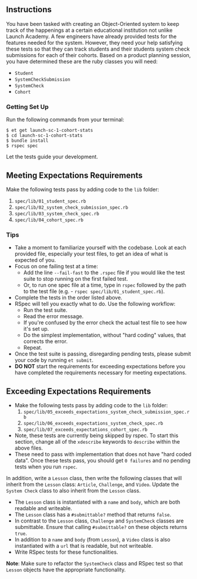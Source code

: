 ## Instructions

You have been tasked with creating an Object-Oriented system to keep track of
the happenings at a certain educational institution not unlike Launch Academy. A few engineers have already provided tests for the features needed for the system. However, they need your help satisfying these tests so that they can track students and their students system check submissions for each of their cohorts. Based on a product planning session, you have determined these are the ruby classes you will need:

* `Student`
* `SystemCheckSubmission`
* `SystemCheck`
* `Cohort`

### Getting Set Up

Run the following commands from your terminal:

```
$ et get launch-sc-1-cohort-stats
$ cd launch-sc-1-cohort-stats
$ bundle install
$ rspec spec
```

Let the tests guide your development.

## Meeting Expectations Requirements

Make the following tests pass by adding code to the `lib` folder:

1. `spec/lib/01_student_spec.rb`
2. `spec/lib/02_system_check_submission_spec.rb`
3. `spec/lib/03_system_check_spec.rb`
4. `spec/lib/04_cohort_spec.rb`


### Tips

* Take a moment to familiarize yourself with the codebase. Look at each provided file, especially your test files, to get an idea of what is expected of you.
* Focus on one failing test at a time:
  - Add the line `--fail-fast` to the `.rspec` file if you would like the test suite to stop running on the first failed test.
  - Or, to run one spec file at a time, type in `rspec` followed by the path to the test file (e.g. - `rspec spec/lib/01_student_spec.rb`).
* Complete the tests in the order listed above.
* RSpec will tell you exactly what to do. Use the following workflow:
  - Run the test suite.
  - Read the error message.
  - If you're confused by the error check the actual test file to see how it's set up.
  - Do the simplest implementation, without "hard coding" values, that corrects the error.
  - Repeat.
* Once the test suite is passing, disregarding pending tests, please submit your code by running `et submit`.
* **DO NOT** start the requirements for exceeding expectations before you have completed the requirements necessary for meeting expectations.

## Exceeding Expectations Requirements

* Make the following tests pass by adding code to the `lib` folder:
    1. `spec/lib/05_exceeds_expectations_system_check_submission_spec.rb`
    2. `spec/lib/06_exceeds_expectations_system_check_spec.rb`
    3. `spec/lib/07_exceeds_expectations_cohort_spec.rb`
* Note, these tests are currently being skipped by rspec. To start this section, change all of the `xdescribe` keywords to `describe` within the above files.
* These need to pass with implementation that does not have "hard coded data". Once these tests pass, you should get `0 failures` and no pending tests when you run `rspec`.

In addition, write a `Lesson` class, then write the following classes that will inherit from the `Lesson` class: `Article`, `Challenge`, and `Video`. Update the `System Check` class to also inherit from the `Lesson` class.

* The `Lesson` class is instantiated with a `name` and `body`, which are both readable and writeable.
* The `Lesson` class has a `#submittable?` method that returns `false`.
* In contrast to the `Lesson` class, `Challenge` and `SystemCheck` classes are submittable. Ensure that calling `#submittable?` on these objects returns `true`.
* In addition to a `name` and `body` (from `Lesson`), a `Video` class is also instantiated with a `url` that is readable, but not writeable.
* Write RSpec tests for these functionalities.

__Note__: Make sure to refactor the `SystemCheck` class and RSpec test so that `Lesson` objects have the appropriate functionality.
